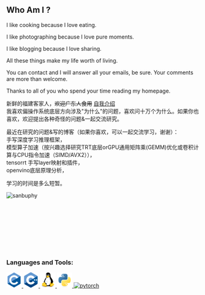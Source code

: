 






## Who Am I ? 
I like cooking because I love eating. 

I like photographing because I love pure moments. 

I like blogging because I love sharing. 

All these things make my life worth of living.  

You can contact and I will answer all your emails, be sure. 
Your comments are more than welcome.  

Thanks to all of you who spend your time reading my homepage. 


新鲜的福建客家人，~~欢迎广东人食用~~ [自我介绍](https://sanbuphy.github.io/%E5%85%B3%E4%BA%8E%E6%88%91/)   
我喜欢偏操作系统底层方向涉及"为什么"的问题，喜欢问十万个为什么。如果你也喜欢，欢迎提出各种奇怪的问题&一起交流研究。 

最近在研究的问题&写的博客（如果你喜欢，可以一起交流学习，谢谢）：  
手写深度学习推理框架，     
模型算子加速（按兴趣选择研究TRT底层orGPU通用矩阵乘(GEMM)优化或卷积计算与CPU指令加速（SIMD/AVX2）），     
tensorrt 手写layer映射和插件，  
openvino底层原理分析， 

学习的时间是多么短暂。   


<p align="left">&nbsp;<img align="left" src="https://github-readme-stats-git-masterrstaa-rickstaa.vercel.app/api?username=sanbuphy&show_icons=true&locale=en&theme=dracula" alt="sanbuphy" /></p>

<p>
<br><br><br><br><br><br><br>
</p>

<h3 align="left">Languages and Tools:</h3>
<p align="left"> <a href="https://www.cprogramming.com/" target="_blank" rel="noreferrer"> <img src="https://raw.githubusercontent.com/devicons/devicon/master/icons/c/c-original.svg" alt="c" width="40" height="40"/> </a> <a href="https://www.w3schools.com/cpp/" target="_blank" rel="noreferrer"> <img src="https://raw.githubusercontent.com/devicons/devicon/master/icons/cplusplus/cplusplus-original.svg" alt="cplusplus" width="40" height="40"/> </a> <a href="https://www.linux.org/" target="_blank" rel="noreferrer"> <img src="https://raw.githubusercontent.com/devicons/devicon/master/icons/linux/linux-original.svg" alt="linux" width="40" height="40"/> </a> <a href="https://www.python.org" target="_blank" rel="noreferrer"> <img src="https://raw.githubusercontent.com/devicons/devicon/master/icons/python/python-original.svg" alt="python" width="40" height="40"/> </a> <a href="https://pytorch.org/" target="_blank" rel="noreferrer"> <img src="https://www.vectorlogo.zone/logos/pytorch/pytorch-icon.svg" alt="pytorch" width="40" height="40"/> </a> </p>

<!--
**sanbuphy/sanbuphy** is a ✨ _special_ ✨ repository because its `README.md` (this file) appears on your GitHub profile.

Here are some ideas to get you started:

- 🔭 I’m currently working on ... 
- 🌱 I’m currently learning ...
- 👯 I’m looking to collaborate on ...
- 🤔 I’m looking for help with ...
- 💬 Ask me about ...
- 📫 How to reach me: ...
- 😄 Pronouns: ...
- ⚡ Fun fact: ...
-->
